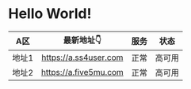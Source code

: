 # Hello World!

| A区 | 最新地址👇 | 服务 | 状态 |
| :----: | :----: | :----: | :----: |
| 地址1 | https://a.ss4user.com | 正常 | 高可用 | 
| 地址2 | https://a.five5mu.com | 正常 | 高可用 | 
